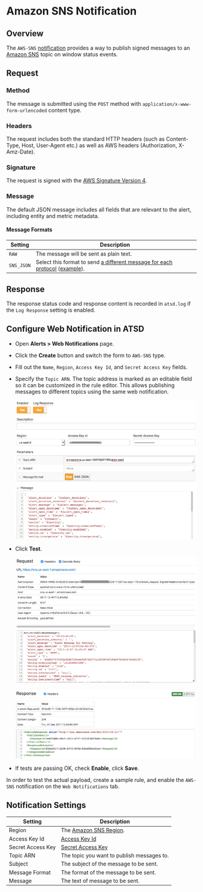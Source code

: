 # Amazon SNS Notification

## Overview

The `AWS-SNS` [notification](../web-notifications.md) provides a way to publish signed messages to an [Amazon SNS](http://docs.aws.amazon.com/sns/latest/api/API_Publish.html) topic on window status events.

## Request

### Method 

The message is submitted using the `POST` method with `application/x-www-form-urlencoded` content type.

### Headers

The request includes both the standard HTTP headers (such as Content-Type, Host, User-Agent etc.) as well as AWS headers (Authorization, X-Amz-Date).

### Signature

The request is signed with the [AWS Signature Version 4](http://docs.aws.amazon.com/general/latest/gr/signature-version-4.html).

### Message

The default JSON message includes all fields that are relevant to the alert, including entity and metric metadata.

#### Message Formats

|**Setting**|**Description**|
|---|---|
|`RAW`|The message will be sent as plain text.|
|`SNS_JSON`|Select this format to send [a different message for each protocol](http://docs.aws.amazon.com/sns/latest/api/API_Publish.html) ([example](http://docs.aws.amazon.com/sns/latest/dg/mobile-push-send-custommessage.html)).|

## Response

The response status code and response content is recorded in `atsd.log` if the `Log Response` setting is enabled.

## Configure Web Notification in ATSD

* Open **Alerts > Web Notifications** page.
* Click the **Create** button and switch the form to `AWS-SNS` type.
* Fill out the `Name`, `Region`, `Access Key Id`, and `Secret Access Key` fields.
* Specify the `Topic ARN`. The topic address is marked as an editable field so it can be customized in the rule editor. This allows publishing messages to different topics using the same web notification. 

  ![](images/aws_sns_config.png)

* Click **Test**.

   ![](images/aws_sns_test_request.png)

   ![](images/aws_sns_test_response.png)

* If tests are passing OK, check **Enable**, click **Save**.

In order to test the actual payload, create a sample rule, and enable the `AWS-SNS` notification on the `Web Notifications` tab.

## Notification Settings

|**Setting**|**Description**|
|---|---|
|Region|The [Amazon SNS Region](http://docs.aws.amazon.com/general/latest/gr/rande.html#sns_region).|
|Access Key Id|[Access Key Id](http://docs.aws.amazon.com/general/latest/gr/aws-sec-cred-types.html#access-keys-and-secret-access-keys)|
|Secret Access Key|[Secret Access Key](http://docs.aws.amazon.com/general/latest/gr/aws-sec-cred-types.html#access-keys-and-secret-access-keys)|
|Topic ARN|The topic you want to publish messages to.|
|Subject|The subject of the message to be sent.|
|Message Format|The format of the message to be sent.|
|Message|The text of message to be sent.|
